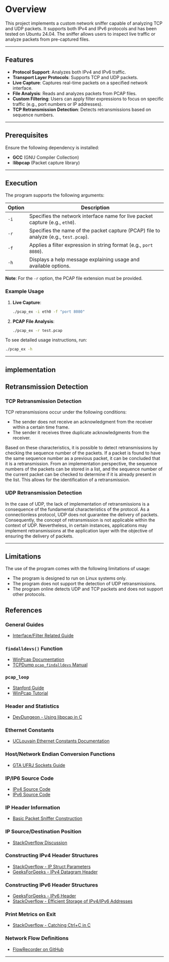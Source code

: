 # Overview

This project implements a custom network sniffer capable of analyzing TCP and UDP packets. It supports both IPv4 and IPv6 protocols and has been tested on Ubuntu 24.04. The sniffer allows users to inspect live traffic or analyze packets from pre-captured files.

---

## Features

- **Protocol Support**: Analyzes both IPv4 and IPv6 traffic.
- **Transport Layer Protocols**: Supports TCP and UDP packets.
- **Live Capture**: Captures real-time packets on a specified network interface.
- **File Analysis**: Reads and analyzes packets from PCAP files.
- **Custom Filtering**: Users can apply filter expressions to focus on specific traffic (e.g., port numbers or IP addresses).
- **TCP Retransmission Detection**: Detects retransmissions based on sequence numbers.

---

## Prerequisites

Ensure the following dependency is installed:

- **GCC** (GNU Compiler Collection)
- l**libpcap** (Packet capture library)

---

## Execution

The program supports the following arguments:

| Option | Description                                                                                   |
|--------|-----------------------------------------------------------------------------------------------|
| `-i`   | Specifies the network interface name for live packet capture (e.g., `eth0`).                 |
| `-r`   | Specifies the name of the packet capture (PCAP) file to analyze (e.g., `test.pcap`).          |
| `-f`   | Applies a filter expression in string format (e.g., `port 8080`).                             |
| `-h`   | Displays a help message explaining usage and available options.                               |

**Note**: For the `-r` option, the PCAP file extension must be provided.

### Example Usage

1. **Live Capture**:

   ```bash
   ./pcap_ex -i eth0 -f "port 8080"
   ```

2. **PCAP File Analysis**:

   ```bash
   ./pcap_ex -r test.pcap
   ```

To see detailed usage instructions, run:

```bash
./pcap_ex -h
```

---

## implementation


## Retransmission Detection

### TCP Retransmission Detection

TCP retransmissions occur under the following conditions:

- The sender does not receive an acknowledgment from the receiver within a certain time frame.
- The sender it receives three duplicate acknowledgments from the receiver.

Based on these characteristics, it is possible to detect retransmissions by checking the sequence number of the packets. If a packet is found to have the same sequence number as a previous packet, it can be concluded that it is a retransmission. From an implementation perspective, the sequence numbers of the packets can be stored in a list, and the sequence number of the current packet can be checked to determine if it is already present in the list. This allows for the identification of a retransmission.

### UDP Retransmission Detection

In the case of UDP, the lack of implementation of retransmissions is a consequence of the fundamental characteristics of the protocol. As a connectionless protocol, UDP does not guarantee the delivery of packets. Consequently, the concept of retransmission is not applicable within the context of UDP. Nevertheless, in certain instances, applications may implement retransmissions at the application layer with the objective of ensuring the delivery of packets.

---

## Limitations

The use of the program comes with the following limitations of usage:

- The program is designed to run on Linux systems only.
- The program does not support the detection of UDP retransmissions.
- The program online detects UDP and TCP packets and does not support other protocols.

## References

### General Guides

- [Interface/Filter Related Guide](https://www.tcpdump.org/pcap.html)

### `findalldevs()` Function

- [WinPcap Documentation](https://www.winpcap.org/docs/docs_412/html/group__wpcapfunc.html#ga7b128eaeef627b408f6a6e2a2f5eb45d)
- [TCPDump `pcap_findalldevs` Manual](https://www.tcpdump.org/manpages/pcap_findalldevs.3pcap.html)

### `pcap_loop`

- [Stanford Guide](http://yuba.stanford.edu/~casado/pcap/section3.html)
- [WinPcap Tutorial](https://www.winpcap.org/docs/docs_412/html/group__wpcap__tut3.html)

### Header and Statistics

- [DevDungeon - Using libpcap in C](https://www.devdungeon.com/content/using-libpcap-c)

### Ethernet Constants

- [UCLouvain Ethernet Constants Documentation](https://sites.uclouvain.be/SystInfo/usr/include/net/ethernet.h.html)

### Host/Network Endian Conversion Functions

- [GTA UFRJ Sockets Guide](https://www.gta.ufrj.br/ensino/eel878/sockets/htonsman.html)

### IP/IP6 Source Code

- [IPv4 Source Code](https://github.com/leostratus/netinet/blob/master/ip.h)
- [IPv6 Source Code](https://github.com/leostratus/netinet/blob/master/ip6.h)

### IP Header Information

- [Basic Packet Sniffer Construction](https://huangjianyu.wordpress.com/2012/04/29/basic-packet-sniffer-construction-from-the-ground-up/)

### IP Source/Destination Position

- [StackOverflow Discussion](https://stackoverflow.com/questions/21222369/getting-ip-address-of-a-packet-in-pcap-file)

### Constructing IPv4 Header Structures

- [StackOverflow - IP Struct Parameters](https://stackoverflow.com/questions/31121057/ip-struct-c-parameters)
- [GeeksForGeeks - IPv4 Datagram Header](https://www.geeksforgeeks.org/introduction-and-ipv4-datagram-header/)

### Constructing IPv6 Header Structures

- [GeeksForGeeks - IPv6 Header](https://www.geeksforgeeks.org/internet-protocol-version-6-ipv6-header/)
- [StackOverflow - Efficient Storage of IPv4/IPv6 Addresses](https://stackoverflow.com/questions/26531531/efficient-way-to-store-ipv4-ipv6-addresses)

### Print Metrics on Exit

- [StackOverflow - Catching Ctrl+C in C](https://stackoverflow.com/questions/4217037/catch-ctrl-c-in-c)

### Network Flow Definitions

- [FlowRecorder on GitHub](https://github.com/drnpkr/flowRecorder)

---

